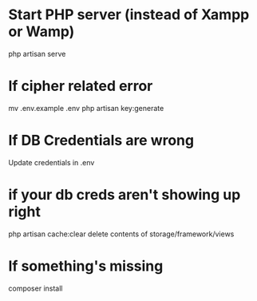 
<h1>Start PHP server (instead of Xampp or Wamp)</h1>
php artisan serve

<h1>If cipher related error</h1>
mv .env.example .env
php artisan key:generate

<h1>If DB Credentials are wrong</h1>
Update credentials in .env

<h1>if your db creds aren't showing up right</h1>
php artisan cache:clear
delete contents of storage/framework/views

<h1>If something's missing</h1>
composer install
